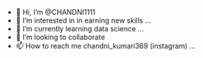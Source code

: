 - 👋 Hi, I’m @CHANDNI1111
- 👀 I’m interested in in earning new skills  ...
- 🌱 I’m currently learning data science ...
- 💞️ I’m looking to collaborate
- 📫 How to reach me chandni_kumari369 (instagram) ...


<!---
CHANDNI1111/CHANDNI1111 is a ✨ special ✨ repository because its `README.md` (this file) appears on your GitHub profile.
You can click the Preview link to take a look at your changes.
--->

